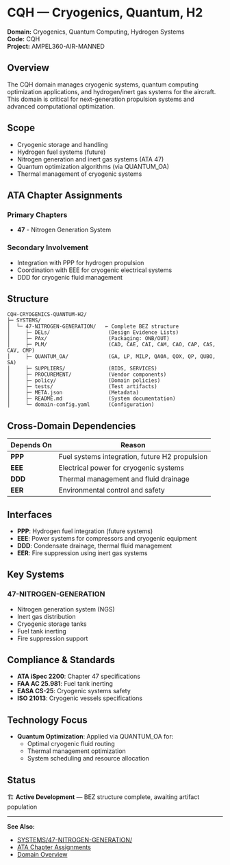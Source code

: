 # CQH — Cryogenics, Quantum, H2

**Domain:** Cryogenics, Quantum Computing, Hydrogen Systems  
**Code:** CQH  
**Project:** AMPEL360-AIR-MANNED

## Overview

The CQH domain manages cryogenic systems, quantum computing optimization applications, and hydrogen/inert gas systems for the aircraft. This domain is critical for next-generation propulsion systems and advanced computational optimization.

## Scope

- Cryogenic storage and handling
- Hydrogen fuel systems (future)
- Nitrogen generation and inert gas systems (ATA 47)
- Quantum optimization algorithms (via QUANTUM_OA)
- Thermal management of cryogenic systems

## ATA Chapter Assignments

### Primary Chapters
- **47** - Nitrogen Generation System

### Secondary Involvement
- Integration with PPP for hydrogen propulsion
- Coordination with EEE for cryogenic electrical systems
- DDD for cryogenic fluid management

## Structure

```
CQH-CRYOGENICS-QUANTUM-H2/
├─ SYSTEMS/
│  └─ 47-NITROGEN-GENERATION/   ← Complete BEZ structure
│     ├─ DELs/                   (Design Evidence Lists)
│     ├─ PAx/                    (Packaging: ONB/OUT)
│     ├─ PLM/                    (CAD, CAE, CAI, CAM, CAO, CAP, CAS, CAV, CMP)
│     ├─ QUANTUM_OA/             (GA, LP, MILP, QAOA, QOX, QP, QUBO, SA)
│     ├─ SUPPLIERS/              (BIDS, SERVICES)
│     ├─ PROCUREMENT/            (Vendor components)
│     ├─ policy/                 (Domain policies)
│     ├─ tests/                  (Test artifacts)
│     ├─ META.json               (Metadata)
│     ├─ README.md               (System documentation)
│     └─ domain-config.yaml      (Configuration)
```

## Cross-Domain Dependencies

| Depends On | Reason |
|------------|--------|
| **PPP** | Fuel systems integration, future H2 propulsion |
| **EEE** | Electrical power for cryogenic systems |
| **DDD** | Thermal management and fluid drainage |
| **EER** | Environmental control and safety |

## Interfaces

- **PPP**: Hydrogen fuel integration (future systems)
- **EEE**: Power systems for compressors and cryogenic equipment
- **DDD**: Condensate drainage, thermal fluid management
- **EER**: Fire suppression using inert gas systems

## Key Systems

### 47-NITROGEN-GENERATION
- Nitrogen generation system (NGS)
- Inert gas distribution
- Cryogenic storage tanks
- Fuel tank inerting
- Fire suppression support

## Compliance & Standards

- **ATA iSpec 2200**: Chapter 47 specifications
- **FAA AC 25.981**: Fuel tank inerting
- **EASA CS-25**: Cryogenic systems safety
- **ISO 21013**: Cryogenic vessels specifications

## Technology Focus

- **Quantum Optimization**: Applied via QUANTUM_OA for:
  - Optimal cryogenic fluid routing
  - Thermal management optimization
  - System scheduling and resource allocation

## Status

🏗️ **Active Development** — BEZ structure complete, awaiting artifact population

---

**See Also:**
- [SYSTEMS/47-NITROGEN-GENERATION/](./SYSTEMS/47-NITROGEN-GENERATION/)
- [ATA Chapter Assignments](../../../1-DIMENSIONS/CANONICAL-TAXONOMY/ata-chapters.csv)
- [Domain Overview](../README.md)
